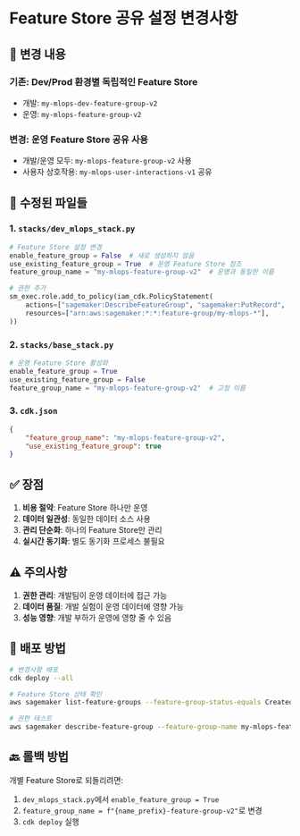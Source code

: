 # Feature Store 공유 설정 변경사항

## 🔄 변경 내용

### 기존: Dev/Prod 환경별 독립적인 Feature Store
- 개발: `my-mlops-dev-feature-group-v2`
- 운영: `my-mlops-feature-group-v2`

### 변경: 운영 Feature Store 공유 사용
- 개발/운영 모두: `my-mlops-feature-group-v2` 사용
- 사용자 상호작용: `my-mlops-user-interactions-v1` 공유

## 📁 수정된 파일들

### 1. `stacks/dev_mlops_stack.py`
```python
# Feature Store 설정 변경
enable_feature_group = False  # 새로 생성하지 않음
use_existing_feature_group = True  # 운영 Feature Store 참조
feature_group_name = "my-mlops-feature-group-v2"  # 운영과 동일한 이름

# 권한 추가
sm_exec.role.add_to_policy(iam_cdk.PolicyStatement(
    actions=["sagemaker:DescribeFeatureGroup", "sagemaker:PutRecord", ...],
    resources=["arn:aws:sagemaker:*:*:feature-group/my-mlops-*"],
))
```

### 2. `stacks/base_stack.py`
```python
# 운영 Feature Store 활성화
enable_feature_group = True
use_existing_feature_group = False
feature_group_name = "my-mlops-feature-group-v2"  # 고정 이름
```

### 3. `cdk.json`
```json
{
    "feature_group_name": "my-mlops-feature-group-v2",
    "use_existing_feature_group": true
}
```

## ✅ 장점

1. **비용 절약**: Feature Store 하나만 운영
2. **데이터 일관성**: 동일한 데이터 소스 사용
3. **관리 단순화**: 하나의 Feature Store만 관리
4. **실시간 동기화**: 별도 동기화 프로세스 불필요

## ⚠️ 주의사항

1. **권한 관리**: 개발팀이 운영 데이터에 접근 가능
2. **데이터 품질**: 개발 실험이 운영 데이터에 영향 가능
3. **성능 영향**: 개발 부하가 운영에 영향 줄 수 있음

## 🚀 배포 방법

```bash
# 변경사항 배포
cdk deploy --all

# Feature Store 상태 확인
aws sagemaker list-feature-groups --feature-group-status-equals Created

# 권한 테스트
aws sagemaker describe-feature-group --feature-group-name my-mlops-feature-group-v2
```

## 🔙 롤백 방법

개별 Feature Store로 되돌리려면:

1. `dev_mlops_stack.py`에서 `enable_feature_group = True`
2. `feature_group_name = f"{name_prefix}-feature-group-v2"`로 변경
3. `cdk deploy` 실행
